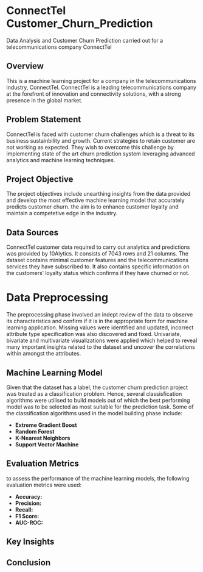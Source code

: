# ConnectTel Customer_Churn_Prediction
Data Analysis and Customer Churn Prediction carried out for a telecommunications company ConnectTel

## Overview
This is a machine learning project for a company in the telecommunications industry, ConnectTel. ConnectTel is a leading telecommunications company at the forefront of innovation and connectivity solutions, with a strong presence in the global market.

## Problem Statement
ConnectTel is faced with customer churn challenges which is a threat to its business sustainbility and growth. Current strategies to retain customer are not working as expected. They wish to overcome this challenge by implementing state of the art churn prediction system leveraging advanced analytics and machine learning techniques.

## Project Objective
The project objectives include unearthing insights from the data provided and develop the most effective machine learning model that accurately predicts customer churn. the aim is to enhance customer loyalty and maintain a competetive edge in the industry.

## Data Sources
ConnectTel customer data required to carry out analytics and predictions was provided by 10Alytics. It consists of 7043 rows and 21 columns. The dataset contains minimal customer features and the telecommunications services they have subscribed to. It also contains specific information on the customers’ loyalty status which confirms if they have churned or not.

# Data Preprocessing
The preprocessing phase involved an indept review of the data to observe its characteristics and confirm if it is in the appropriate form for machine learning application. Missing values were identified and updated, incorrect attribute type specification was also discovered and fixed. Univariate, bivariate and multivariate visualizations were applied which helped to reveal many important insights related to the dataset and uncover the correlations within amongst the attributes.

## Machine Learning Model
Given that the dataset has a label, the customer churn prediction project was treated as a classification problem. Hence, several classisfication algorithms were utilised to build models out of which the best performing model was to be selected as most suitable for the prediction task. Some of the classification algorithms used in the model building phase include:

- **Extreme Gradient Boost**
- **Random Forest**
- **K-Nearest Neighbors**
- **Support Vector Machine**

## Evaluation Metrics
to assess the performance of the machine learning models, the following evaluation metrics were used:

- **Accuracy:**
- **Precision:**
- **Recall:**
- **F1 Score:**
- **AUC-ROC:**

## Key Insights

## Conclusion
